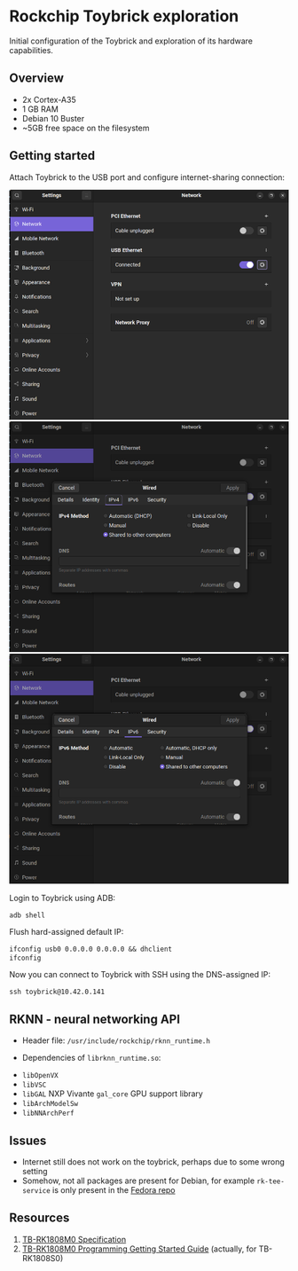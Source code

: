 # Rockchip Toybrick exploration

Initial configuration of the Toybrick and exploration of its hardware capabilities.

## Overview

* 2x Cortex-A35
* 1 GB RAM 
* Debian 10 Buster
* ~5GB free space on the filesystem 

## Getting started

Attach Toybrick to the USB port and configure internet-sharing connection:

<img src="screenshot1.png"><img src="screenshot2.png"><img src="screenshot3.png">

Login to Toybrick using ADB:

```
adb shell
```

Flush hard-assigned default IP:

```
ifconfig usb0 0.0.0.0 0.0.0.0 && dhclient
ifconfig
```

Now you can connect to Toybrick with SSH using the DNS-assigned IP:

```
ssh toybrick@10.42.0.141
```

## RKNN - neural networking API

* Header file: `/usr/include/rockchip/rknn_runtime.h`

* Dependencies of `librknn_runtime.so`:

- `libOpenVX`
- `libVSC`
- `libGAL` NXP Vivante `gal_core` GPU support library
- `libArchModelSw`
- `libNNArchPerf`

## Issues

* Internet still does not work on the toybrick, perhaps due to some wrong setting
* Somehow, not all packages are present for Debian, for example `rk-tee-service` is only present in the [Fedora repo](https://repo.rock-chips.com/fedora/rk1808/aarch64/)

## Resources

1. [TB-RK1808M0 Specification](https://t.rock-chips.com/en/wiki.php?filename=Board_Guide/TB-RK1808M0)
2. [TB-RK1808M0 Programming Getting Started Guide](https://t.rock-chips.com/en/wiki.php?filename=Board_Guide/TB-RK1808S0) (actually, for TB-RK1808S0)

